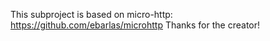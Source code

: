 This subproject is based on micro-http: https://github.com/ebarlas/microhttp
Thanks for the creator!